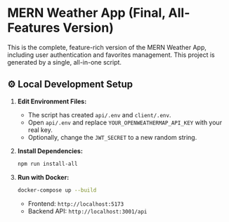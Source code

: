 # MERN Weather App (Final, All-Features Version)

This is the complete, feature-rich version of the MERN Weather App, including user authentication and favorites management. This project is generated by a single, all-in-one script.

## ⚙️ Local Development Setup

1.  **Edit Environment Files:**
    -   The script has created `api/.env` and `client/.env`.
    -   Open `api/.env` and replace `YOUR_OPENWEATHERMAP_API_KEY` with your real key.
    -   Optionally, change the `JWT_SECRET` to a new random string.

2.  **Install Dependencies:**
    ```bash
    npm run install-all
    ```

3.  **Run with Docker:**
    ```bash
    docker-compose up --build
    ```
    -   Frontend: `http://localhost:5173`
    -   Backend API: `http://localhost:3001/api`
